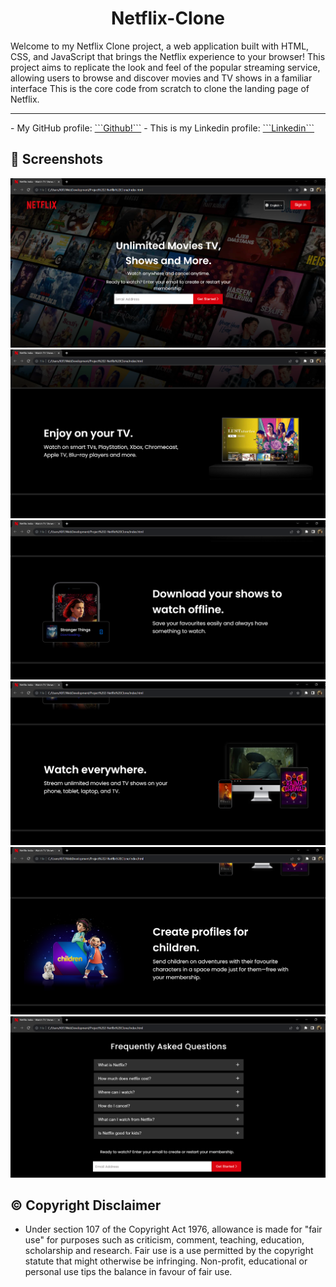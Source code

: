 <p>
  <h1 align="center">
    <b>
  Netflix-Clone     <!--The title for my project.--> 
    </b>
  </h1>
</p>
Welcome to my Netflix Clone project, a web application built with HTML, CSS, and JavaScript that brings the Netflix experience to your browser! This project aims to replicate the look and feel of the popular streaming service, allowing users to browse and discover movies and TV shows in a familiar interface
This is the core code from scratch to clone the landing page of Netflix. 
<hr>
- My GitHub profile: <a href="https://github.com/himeshx">```Github!```</a>
- This is my Linkedin profile: <a href="https://www.linkedin.com/in/himesh-mohapatra-386aa8224/">```Linkedin```</a>

## 📸 Screenshots
<img src= "Images/Main page.png">
<br>
<img src= "Images/Second page.png">
<br>
<img src= "Images/Third Page.png">
<br>
<img src= "Images/Fourth page.png">
<br>
<img src= "Images/Fifth page.png">
<br>
<img src= "Images/Questions page.png">

<h2 align="left">
  <b>
    ©️ Copyright Disclaimer
  </b>
</h2>

- Under section 107 of the Copyright Act 1976, allowance is made for "fair use" for purposes such as criticism, comment, teaching, education, scholarship and research. Fair use is a use permitted by the copyright statute that might otherwise be infringing. Non-profit, educational or personal use tips the balance in favour of fair use.   

